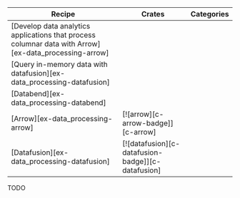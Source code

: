 | Recipe | Crates | Categories |
|--------|--------|------------|
| [Develop data analytics applications that process columnar data with Arrow][ex-data_processing-arrow] |  |  |
| [Query in-memory data with datafusion][ex-data_processing-datafusion] |  |  |
| [Databend][ex-data_processing-databend] |  |  |
| [Arrow][ex-data_processing-arrow] | [![arrow][c-arrow-badge]][c-arrow] | |
| [Datafusion][ex-data_processing-datafusion] | [![datafusion][c-datafusion-badge]][c-datafusion] | |

<div class="hidden">
TODO
</div>

